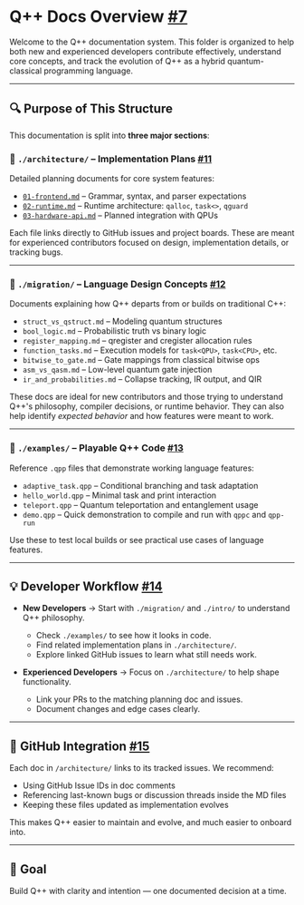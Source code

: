 # Q++ Docs Overview [#7](https://github.com/sefunmi4/qpp-lang/issues/7#issue-3006702643)

Welcome to the Q++ documentation system. This folder is organized to help both new and experienced developers contribute effectively, understand core concepts, and track the evolution of Q++ as a hybrid quantum-classical programming language.

---

## 🔍 Purpose of This Structure

This documentation is split into **three major sections**:

### 📐 `./architecture/` – Implementation Plans [#11](https://github.com/sefunmi4/qpp-lang/issues/11#issue-3006787260)
Detailed planning documents for core system features:
- [`01-frontend.md`](https://github.com/sefunmi4/qpp-lang/blob/main/docs/architecture/01-frontend.md#q-frontend-specification) – Grammar, syntax, and parser expectations
- [`02-runtime.md`](https://github.com/sefunmi4/qpp-lang/blob/main/docs/architecture/02-runtime.md) – Runtime architecture: `qalloc`, `task<>`, `qguard`
- [`03-hardware-api.md`](https://github.com/sefunmi4/qpp-lang/blob/main/docs/architecture/03-hardware-api.md) – Planned integration with QPUs

Each file links directly to GitHub issues and project boards. These are meant for experienced contributors focused on design, implementation details, or tracking bugs.

---

### 🧠 `./migration/` – Language Design Concepts [#12](https://github.com/sefunmi4/qpp-lang/issues/12#issue-3006787399)
Documents explaining how Q++ departs from or builds on traditional C++:
- `struct_vs_qstruct.md` – Modeling quantum structures
- `bool_logic.md` – Probabilistic truth vs binary logic
- `register_mapping.md` – qregister and cregister allocation rules
- `function_tasks.md` – Execution models for `task<QPU>`, `task<CPU>`, etc.
- `bitwise_to_gate.md` – Gate mappings from classical bitwise ops
- `asm_vs_qasm.md` – Low-level quantum gate injection
- `ir_and_probabilities.md` – Collapse tracking, IR output, and QIR

These docs are ideal for new contributors and those trying to understand Q++'s philosophy, compiler decisions, or runtime behavior. They can also help identify *expected behavior* and how features were meant to work.

---

### 🧪 `./examples/` – Playable Q++ Code [#13](https://github.com/sefunmi4/qpp-lang/issues/13#issue-3006787477)
Reference `.qpp` files that demonstrate working language features:
- `adaptive_task.qpp` – Conditional branching and task adaptation
- `hello_world.qpp` – Minimal task and print interaction
- `teleport.qpp` – Quantum teleportation and entanglement usage
- `demo.qpp` – Quick demonstration to compile and run with `qppc` and `qpp-run`

Use these to test local builds or see practical use cases of language features.

---

## 💡 Developer Workflow [#14](https://github.com/sefunmi4/qpp-lang/issues/14#issue-3006787636)

- **New Developers** → Start with `./migration/` and `./intro/` to understand Q++ philosophy.
  - Check `./examples/` to see how it looks in code.
  - Find related implementation plans in `./architecture/`.
  - Explore linked GitHub issues to learn what still needs work.

- **Experienced Developers** → Focus on `./architecture/` to help shape functionality.
  - Link your PRs to the matching planning doc and issues.
  - Document changes and edge cases clearly.

---

## 🔗 GitHub Integration [#15](https://github.com/sefunmi4/qpp-lang/issues/15#issue-3006787689)

Each doc in `/architecture/` links to its tracked issues. We recommend:
- Using GitHub Issue IDs in doc comments
- Referencing last-known bugs or discussion threads inside the MD files
- Keeping these files updated as implementation evolves

This makes Q++ easier to maintain and evolve, and much easier to onboard into.

---

## 🌱 Goal

Build Q++ with clarity and intention — one documented decision at a time.

